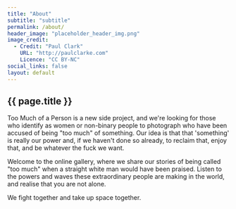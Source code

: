 ```yaml
---
title: "About"
subtitle: "subtitle"
permalink: /about/
header_image: "placeholder_header_img.png"
image_credit: 
  - Credit: "Paul Clark"
    URL: "http://paulclarke.com"
    Licence: "CC BY-NC"
social_links: false
layout: default
---
```


<section id="generic-header-card" class="content_no_padding">
	<h2>{{ page.title }}</h2>    
</section>

<section class="content">
	<p class="">Too Much of a Person is a new side project, and we're looking for those who identify as women or non-binary people to photograph who have been accused of being "too much" of something. Our idea is that that 'something' is really our power and, if we haven't done so already, to reclaim that, enjoy that, and be whatever the fuck we want.</p>
	<p>Welcome to the online gallery, where we share our stories of being called "too much" when a straight white man would have been praised. Listen to the powers and waves these extraordinary people are making in the world, and realise that you are not alone.</p>
	<p>We fight together and take up space together.</p>
</section>
